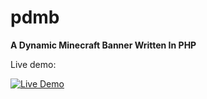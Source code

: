 # pdmb

**A Dynamic Minecraft Banner Written In PHP**

Live demo:

[![Live Demo](https://craftworldmc.com/banner/status.png)](https://craftworldmc.com/banner/status.png)
